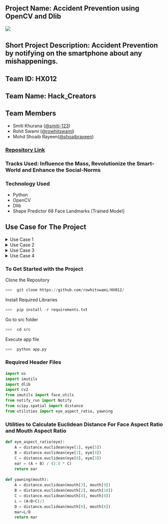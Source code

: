 ## Project Name:  Accident Prevention using OpenCV and Dlib


![](https://forthebadge.com/images/badges/made-with-python.svg)

## Short Project Description: Accident Prevention by notifying on the smartphone about any mishappenings. 

## Team ID: HX012

## Team Name: Hack_Creators

## Team Members
- Smiti Khurana ([@smiti-123](https://github.com/smiti-123))
- Rohit Swami ([@rowhitswami](https://github.com/rowhitswami))
- Mohd Shoaib Rayeen([@shoaibrayeen](https://github.com/shoaibrayeen))

### [Repository Link](https://github.com/rowhitswami/HX012)

### Tracks Used: Influence the Mass, Revolutionize the Smart-World and Enhance the Social-Norms

### Technology Used
-  Python
-  OpenCV
-  Dlib
-  Shape Predictor 68 Face Landmarks [Trained Model]


## Use Case for The Project
<details>
<summary>Use Case 1</summary>

```
	When It detects the face and eyes of the person, it does not notify to anyone.
```

##
<img src="/Image/use-case-1.png">
</details>	

<details>
<summary>Use Case 2</summary>

```	
	When It detects the person yawning while driving, it notifies to everyone who gets access for the same.
```

##
<img src="/Image/use-case-2.png">)
##
<img src="/Image/Notify-2.png" width="400" height="650">)
</details>

<details>
<summary>Use Case 3</summary>
	
	When It detects the person sleeping while driving, it notifies to everyone who gets access for the same.

##
<img src="/Image/use-case-3.png">)
##
<img src="/Image/Notify-1.png" width="400" height="650">)
</details>

<details>
<summary>Use Case 4</summary>
	
	When It detects the person both sleeping and yawning while driving, it notifies to everyone who gets access for the same.

##
<img src="/Image/use-case-4.png">)
##
<img src="/Image/Notify-2.png" width="400" height="650">)
</details>


### To Get Started with the Project

Clone the Repository
``` python
>>>  git clone https://github.com/rowhitswami/HX012/
```
Install Required Libraries
``` python
>>>  pip install -r requirements.txt
```
  
Go to src folder
``` python
>>>  cd src
```
Execute app file
``` python
>>>  python app.py
```



### Required Header Files
```py
import os
import imutils
import dlib
import cv2
from imutils import face_utils
from notify_run import Notify
from scipy.spatial import distance
from utilities import eye_aspect_ratio, yawning
```

### Utilities to Calculate Euclidean Distance For Face Aspect Ratio and Mouth Aspect Ratio

```py
def eye_aspect_ratio(eye):
	A = distance.euclidean(eye[1], eye[5])
	B = distance.euclidean(eye[2], eye[4])
	C = distance.euclidean(eye[0], eye[3])
	ear = (A + B) / (2.0 * C)
	return ear

def yawning(mouth):
	A = distance.euclidean(mouth[3], mouth[9])
	B = distance.euclidean(mouth[2], mouth[10])
	C = distance.euclidean(mouth[4], mouth[8])
	L = (A+B+C)/3
	D = distance.euclidean(mouth[0], mouth[6])
	mar=L/D
	return mar
```

